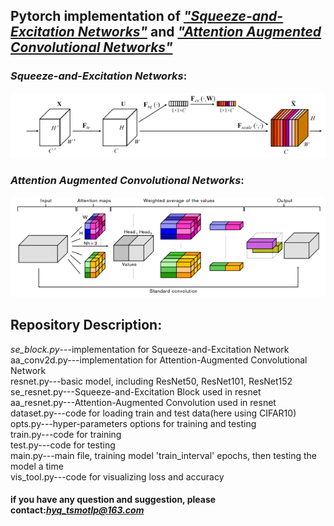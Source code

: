 ## Pytorch implementation of [*"Squeeze-and-Excitation Networks"*](https://arxiv.org/abs/1709.01507) and [*"Attention Augmented Convolutional Networks"*](https://arxiv.org/abs/1904.09925)

### *Squeeze-and-Excitation Networks*:
![*Squeeze-and-Excitation Networks*](https://github.com/tsmotlp/Attentions-on-Image/blob/master/se.png)
### *Attention Augmented Convolutional Networks*:
![*Attention Augmented Convolutional Networks*](https://github.com/tsmotlp/Attentions-on-Image/blob/master/aa.png)
## Repository Description:
*se_block.py*---implementation for Squeeze-and-Excitation Network</br>
aa_conv2d.py---implementation for Attention-Augmented Convolutional Network</br>
resnet.py---basic model, including ResNet50, ResNet101, ResNet152</br>
se_resnet.py---Squeeze-and-Excitation Block used in resnet</br>
aa_resnet.py---Attention-Augmented Convolution used in resnet</br>
dataset.py---code for loading train and test data(here using CIFAR10)</br>
opts.py---hyper-parameters options for training and testing</br>
train.py---code for training</br>
test.py---code for testing</br>
main.py---main file, training model 'train_interval' epochs, then testing the model a time</br>
vis_tool.py---code for visualizing loss and accuracy
#### if you have any question and suggestion, please contact:*hyq_tsmotlp@163.com*

